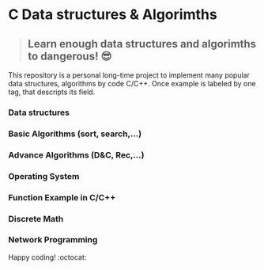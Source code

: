 # C Data structures & Algorimths
> ## Learn enough data structures and algorimths to dangerous! :sunglasses:
This repository is a personal long-time project to implement many popular data structures, algorithms by code C/C++. Once example is labeled by one tag, that descripts its field. 
### Data structures

### Basic Algorithms (sort, search,...)

### Advance Algorithms (D&C, Rec,...)

### Operating System

### Function Example in C/C++

### Discrete Math

### Network Programming

Happy coding! :octocat:
